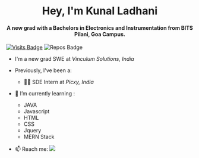 <h1 align="center">Hey, I'm Kunal Ladhani</h1>
<h4 align="center">A new grad with a Bachelors in Electronics and Instrumentation from BITS Pilani, Goa Campus.</h4>

[//]: # (<p align="left"> <img src="https://komarev.com/ghpvc/?username=Kunal-Ladhani" alt="Kunal-Ladhani" /> </p>)

[![Visits Badge](https://badges.pufler.dev/visits/Kunal-Ladhani/Kunal-Ladhani?style=for-the-badge&color=orange)](https://github.com/Kunal-Ladhani/Kunal-Ladhani)
![Repos Badge](https://badges.pufler.dev/repos/Kunal-Ladhani?style=for-the-badge&color=blueviolet)

- I'm a new grad SWE at *Vinculum Solutions, India*
- Previously, I've been a:
  * 👩‍💻 SDE Intern at *Picxy, India*  

- 🌱 I’m currently learning :
  * JAVA
  * Javascript
  * HTML
  * CSS
  * Jquery
  * MERN Stack

- 📫 Reach me: [<img src="https://img.shields.io/badge/linkedin-%230077B5.svg?&style=for-the-badge&logo=linkedin&logoColor=white" />](www.linkedin.com/in/kunal-ladhani)

<!--
### Hi there 👋
**Kunal-Ladhani/Kunal-Ladhani** is a ✨ _special_ ✨ repository because its `README.md` (this file) appears on your GitHub profile.

Here are some ideas to get you started:

- 🔭 I’m currently working on ...

- 👯 I’m looking to collaborate on ...
- 🤔 I’m looking for help with ...
- 💬 Ask me about ...
- 📫 How to reach me: ...
- 😄 Pronouns: ...
- ⚡ Fun fact: ...
-->
